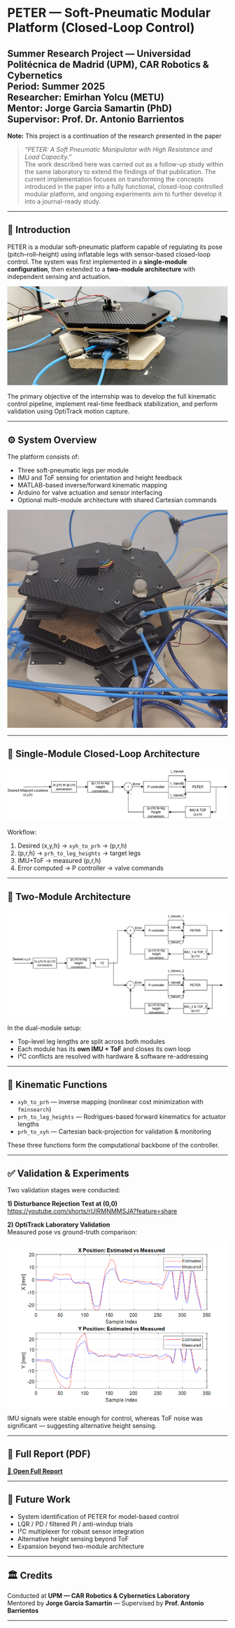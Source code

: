 # PETER — Soft-Pneumatic Modular Platform (Closed-Loop Control)

**Summer Research Project — Universidad Politécnica de Madrid (UPM), CAR Robotics & Cybernetics**  
**Period:** Summer 2025  
**Researcher:** Emirhan Yolcu (METU)  
**Mentor:** Jorge Garcia Samartin (PhD)  
**Supervisor:** Prof. Dr. Antonio Barrientos
---
 **Note:** This project is a continuation of the research presented in the paper  
> *“PETER: A Soft Pneumatic Manipulator with High Resistance and Load Capacity.”*  
> The work described here was carried out as a follow-up study within the same laboratory to extend the findings of that publication. The current implementation focuses on transforming the concepts introduced in the paper into a fully functional, closed-loop controlled modular platform, and ongoing experiments aim to further develop it into a journal-ready study.
---
## 🎯 Introduction

PETER is a modular soft-pneumatic platform capable of regulating its pose (pitch–roll–height) using inflatable legs with sensor-based closed-loop control. The system was first implemented in a **single-module configuration**, then extended to a **two-module architecture** with independent sensing and actuation.

![Single-module early prototype](image1.png)

The primary objective of the internship was to develop the full kinematic control pipeline, implement real-time feedback stabilization, and perform validation using OptiTrack motion capture.

---

## ⚙️ System Overview

The platform consists of:
- Three soft-pneumatic legs per module  
- IMU and ToF sensing for orientation and height feedback  
- MATLAB-based inverse/forward kinematic mapping  
- Arduino for valve actuation and sensor interfacing  
- Optional multi-module architecture with shared Cartesian commands

![Two-module assembly](image4.png)

---

## 🧭 Single-Module Closed-Loop Architecture

![Single loop architecture](image2.png)

Workflow:
1) Desired (x,y,h) → `xyh_to_prh` → (p,r,h)  
2) (p,r,h) → `prh_to_leg_heights` → target legs  
3) IMU+ToF → measured (p,r,h)  
4) Error computed → P controller → valve commands

---

## 🧩 Two-Module Architecture

![Dual loop architecture](image3.png)

In the dual-module setup:
- Top-level leg lengths are split across both modules  
- Each module has its **own IMU + ToF** and closes its own loop  
- I²C conflicts are resolved with hardware & software re-addressing

---

## 🧮 Kinematic Functions

- `xyh_to_prh` — inverse mapping (nonlinear cost minimization with `fminsearch`)
- `prh_to_leg_heights` — Rodrigues-based forward kinematics for actuator lengths
- `prh_to_xyh` — Cartesian back-projection for validation & monitoring

These three functions form the computational backbone of the controller.

---

## ✅ Validation & Experiments

Two validation stages were conducted:

**1) Disturbance Rejection Test at (0,0)**  
https://youtube.com/shorts/rUIRMNMMSJA?feature=share

**2) OptiTrack Laboratory Validation**  
Measured pose vs ground-truth comparison:

![OptiTrack comparison](image5.png)

IMU signals were stable enough for control, whereas ToF noise was significant — suggesting alternative height sensing.

---

## 📄 Full Report (PDF)

[📄 **Open Full Report**](PETER_Project_Summer_Internship_Report.pdf)

---

## 🚀 Future Work

- System identification of PETER for model-based control  
- LQR / PD / filtered PI / anti-windup trials  
- I²C multiplexer for robust sensor integration  
- Alternative height sensing beyond ToF  
- Expansion beyond two-module architecture

---

## 🏛️ Credits

Conducted at **UPM — CAR Robotics & Cybernetics Laboratory**  
Mentored by **Jorge Garcia Samartin** — Supervised by **Prof. Antonio Barrientos**

---
